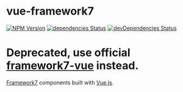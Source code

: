 # vue-framework7

[![NPM Version](https://img.shields.io/npm/v/vue-framework7.svg?style=flat-square)](https://www.npmjs.com/package/vue-framework7)
[![dependencies Status](https://img.shields.io/david/lmk123/vue-framework7.svg?style=flat-square)](https://david-dm.org/lmk123/vue-framework7)
[![devDependencies Status](https://img.shields.io/david/dev/lmk123/vue-framework7.svg?style=flat-square)](https://david-dm.org/lmk123/vue-framework7#info=devDependencies)

# Deprecated, use official [framework7-vue](http://framework7.io/vue/) instead.

[Framework7](http://framework7.io/) components built with [Vue.js](http://vuejs.org/).
